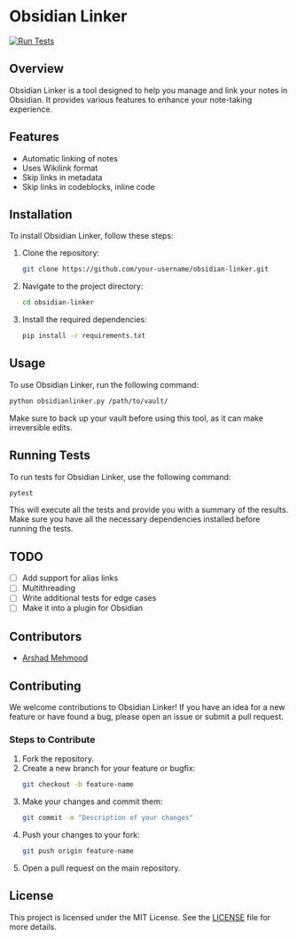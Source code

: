 # Obsidian Linker

[![Run Tests](https://github.com/arshad115/obsidian-linker/actions/workflows/run-tests.yml/badge.svg)](https://github.com/arshad115/obsidian-linker/actions/workflows/run-tests.yml)

## Overview

Obsidian Linker is a tool designed to help you manage and link your notes in Obsidian. It provides various features to enhance your note-taking experience.

## Features

- Automatic linking of notes
- Uses Wikilink format
- Skip links in metadata
- Skip links in codeblocks, inline code

## Installation

To install Obsidian Linker, follow these steps:

1. Clone the repository:
    ```sh
    git clone https://github.com/your-username/obsidian-linker.git
    ```
2. Navigate to the project directory:
    ```sh
    cd obsidian-linker
    ```
3. Install the required dependencies:
    ```sh
    pip install -r requirements.txt
    ```

## Usage

To use Obsidian Linker, run the following command:
```sh
python obsidianlinker.py /path/to/vault/
````

Make sure to back up your vault before using this tool, as it can make irreversible edits.
## Running Tests

To run tests for Obsidian Linker, use the following command:
```sh
pytest
```

This will execute all the tests and provide you with a summary of the results. Make sure you have all the necessary dependencies installed before running the tests.

## TODO

- [ ] Add support for alias links
- [ ] Multithreading
- [ ] Write additional tests for edge cases
- [ ] Make it into a plugin for Obsidian

## Contributors

- [Arshad Mehmood](https://github.com/arshad115)

## Contributing

We welcome contributions to Obsidian Linker! If you have an idea for a new feature or have found a bug, please open an issue or submit a pull request.

### Steps to Contribute

1. Fork the repository.
2. Create a new branch for your feature or bugfix:
    ```sh
    git checkout -b feature-name
    ```
3. Make your changes and commit them:
    ```sh
    git commit -m "Description of your changes"
    ```
4. Push your changes to your fork:
    ```sh
    git push origin feature-name
    ```
5. Open a pull request on the main repository.

## License

This project is licensed under the MIT License. See the [LICENSE](LICENSE) file for more details.


